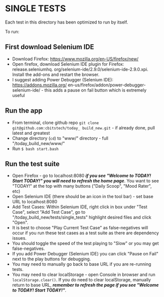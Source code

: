 # SINGLE TESTS

Each test in this directory has been optimized to run by itself.

To run:

## First download Selenium IDE

* Download Firefox: https://www.mozilla.org/en-US/firefox/new/
* Open firefox, download Selenium IDE plugin for Firefox: release.seleniumhq.
  org/selenium-ide/2.9.0/selenium-ide-2.9.0.xpi. Install the add-ons and
  restart the browser.
* I suggest adding Power Debugger (Selenium IDE): https://addons.mozilla.org/
  en-us/firefox/addon/power-debugger-selenium-ide/ - this adds a pause on fail
  button which is extremely useful

## Run the app

* From terminal, clone github repo `git clone git@github.com:cbitstech/today_
  build_new.git` - if already done, pull latest and greatest
* Change directory (`cd`) to "www/" directory - full "/today_build_new/www/"
* Run `$ bash start.bash`

## Run the test suite

* Open Firefox - go to localhost:8080 ***if you see "Welcome to TODAY! Start
  TODAY!" you will need to refresh the home page***. You want to see "TODAY!"
  at the top with many buttons ("Daily Scoop", "Mood Rater", etc)
* Open Selenium IDE (there should be an icon in the tool bar) - set base URL
  to localhost:8080
* Add Test Cases: Within Selenium IDE, right click in box under "Test Case",
  select "Add Test Case", go to "/today_build_new/tests/single_tests" highlight
  desired files and click "Open".
* It is best to choose "Play Current Test Case" as false-negatives will occur
  if you run these test cases as a test suite as there are dependency issues.
* You should toggle the speed of the test playing to "Slow" or you may get
  false-negatives.
* If you add Power Debugger (Selenium IDE) you can click "Pause on Fail" next
  to the play buttons for debugging.
* You may need to manually go back to base URL if you are re-running tests.
* You may need to clear localStorage - open Console in browser and run
  `localStorage.clear()`. If you do need to clear localStorage, manually return
  to base URL, ***remember to refresh the page if you see "Welcome to TODAY!
  Start TODAY!"***.
